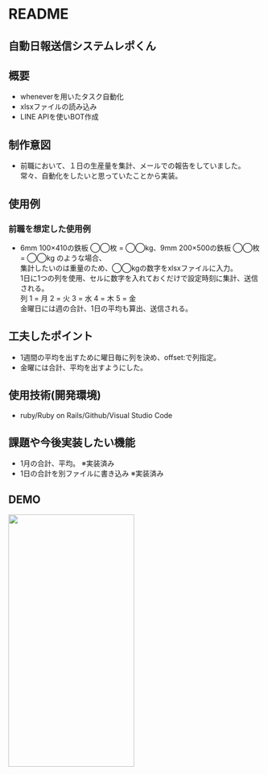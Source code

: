 # README

## 自動日報送信システムレポくん

## 概要

- wheneverを用いたタスク自動化
- xlsxファイルの読み込み
- LINE APIを使いBOT作成

## 制作意図

- 前職において、１日の生産量を集計、メールでの報告をしていました。
常々、自動化をしたいと思っていたことから実装。

## 使用例

### 前職を想定した使用例
- 6mm 100×410の鉄板 ◯◯枚 = ◯◯kg、9mm 200×500の鉄板 ◯◯枚 = ◯◯kg のような場合、<br>
集計したいのは重量のため、◯◯kgの数字をxlsxファイルに入力。<br>
1日に1つの列を使用、セルに数字を入れておくだけで設定時刻に集計、送信される。<br>
列 1 = 月 2 = 火 3 = 水 4 = 木 5 = 金<br>
金曜日には週の合計、1日の平均も算出、送信される。

## 工夫したポイント

- 1週間の平均を出すために曜日毎に列を決め、offset:で列指定。
- 金曜には合計、平均を出すようにした。

## 使用技術(開発環境)

- ruby/Ruby on Rails/Github/Visual Studio Code

## 課題や今後実装したい機能

- 1月の合計、平均。  ※実装済み
- 1日の合計を別ファイルに書き込み  ※実装済み

## DEMO

<img src="https://user-images.githubusercontent.com/67939220/93079308-e1c59000-f6c6-11ea-80dd-3143081a1450.gif" width = "250px" height ="500px">